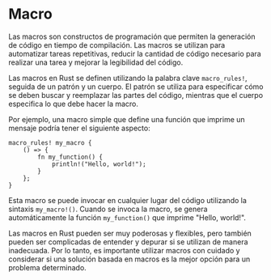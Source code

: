 # Macro

Las macros son constructos de programación que permiten la generación de código en tiempo de compilación. Las macros se utilizan para automatizar tareas repetitivas, reducir la cantidad de código necesario para realizar una tarea y mejorar la legibilidad del código.

Las macros en Rust se definen utilizando la palabra clave `macro_rules!`, seguida de un patrón y un cuerpo. El patrón se utiliza para especificar cómo se deben buscar y reemplazar las partes del código, mientras que el cuerpo especifica lo que debe hacer la macro.

Por ejemplo, una macro simple que define una función que imprime un mensaje podría tener el siguiente aspecto:

```
macro_rules! my_macro {
    () => {
        fn my_function() {
            println!("Hello, world!");
        }
    };
}
```

Esta macro se puede invocar en cualquier lugar del código utilizando la sintaxis `my_macro!()`. Cuando se invoca la macro, se genera automáticamente la función `my_function()` que imprime "Hello, world!".

Las macros en Rust pueden ser muy poderosas y flexibles, pero también pueden ser complicadas de entender y depurar si se utilizan de manera inadecuada. Por lo tanto, es importante utilizar macros con cuidado y considerar si una solución basada en macros es la mejor opción para un problema determinado.
